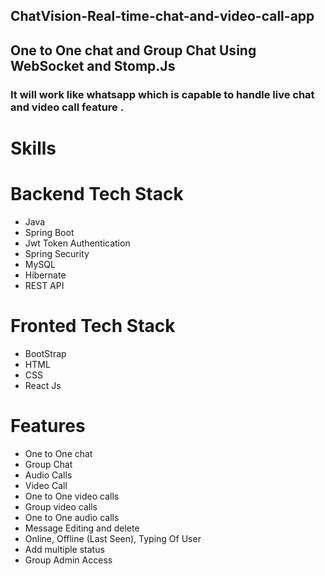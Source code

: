 ## ChatVision-Real-time-chat-and-video-call-app          
## One to One chat and Group Chat Using WebSocket and Stomp.Js  
### It will work like whatsapp which is capable to handle live chat and video call feature .
# Skills                         
# Backend Tech Stack
- Java
- Spring Boot
- Jwt Token Authentication
- Spring Security
- MySQL                   
- Hibernate
- REST API

# Fronted Tech Stack 
- BootStrap
- HTML
- CSS
- React Js

# Features
- One to One chat
- Group Chat
- Audio Calls 
- Video Call
- One to One video calls
- Group video calls
- One to One audio calls
- Message Editing and delete
- Online, Offline (Last Seen), Typing Of User 
- Add multiple status   
- Group Admin Access                       
                             
  
